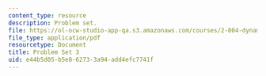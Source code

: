 ```yaml
---
content_type: resource
description: Problem set.
file: https://ol-ocw-studio-app-qa.s3.amazonaws.com/courses/2-004-dynamics-and-control-ii-spring-2008/e44b5d05b5e862733a94add4efc7741f_ps3.pdf
file_type: application/pdf
resourcetype: Document
title: Problem Set 3
uid: e44b5d05-b5e8-6273-3a94-add4efc7741f
---
```

